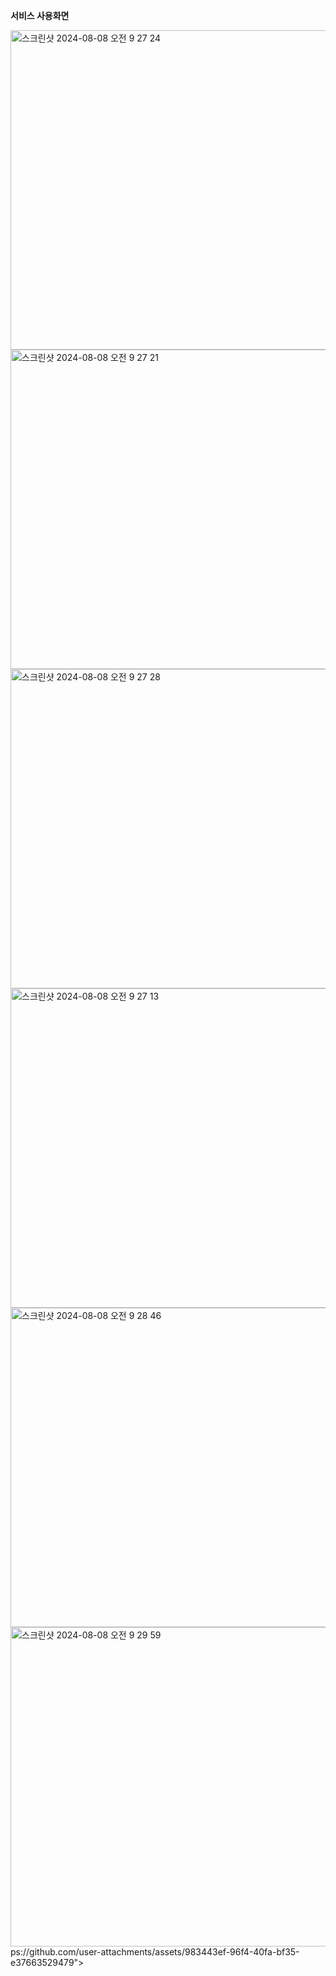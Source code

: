 **서비스 사용화면**
<div>
<img width="511" alt="스크린샷 2024-08-08 오전 9 27 24" src="https://github.com/user-attachments/assets/fc9bc133-e6a5-4aab-a2b3-537d97e290e9">
<img width="511" alt="스크린샷 2024-08-08 오전 9 27 21" src="https://github.com/user-attachments/assets/a964f1ec-5609-4aa9-bb9f-79bf6af57c99">
<img width="511" alt="스크린샷 2024-08-08 오전 9 27 28" src="https://github.com/user-attachments/assets/931e47ba-3c01-4cc1-8719-1bc8342fdfe6">
</div>

<div>
<img width="511" alt="스크린샷 2024-08-08 오전 9 27 13" src="https://github.com/user-attachments/assets/5dfb092b-1832-4b7c-853c-bf2854e78071">
<img width="511" alt="스크린샷 2024-08-08 오전 9 28 46" src="https://github.com/user-attachments/assets/fc554b35-0f0e-45ac-b77a-405408455219">
<img width="511" alt="스크린샷 2024-08-08 오전 9 29 59" src="htt
<img width="511" alt="스크린샷 2024-08-08 오전 9 29 47" src="https://github.com/user-attachments/assets/e61950d7-2750-48d6-98c5-821b543b588b">
ps://github.com/user-attachments/assets/983443ef-96f4-40fa-bf35-e37663529479">
</div>
